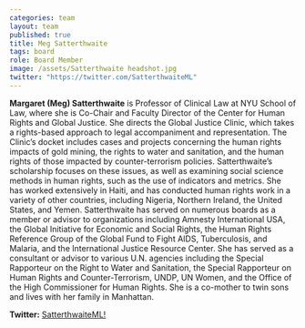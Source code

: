 ```yaml
---
categories: team
layout: team
published: true
title: Meg Satterthwaite
tags: board
role: Board Member
image: /assets/Satterthwaite headshot.jpg
twitter: "https://twitter.com/SatterthwaiteML"
---
```


**Margaret (Meg) Satterthwaite** is Professor of Clinical Law at NYU School of Law, where she is Co-Chair and Faculty Director of the Center for Human Rights and Global Justice. She directs the Global Justice Clinic, which takes a rights-based approach to legal accompaniment and representation. The Clinic’s docket includes cases and projects concerning the human rights impacts of gold mining, the rights to water and sanitation, and the human rights of those impacted by counter-terrorism policies. Satterthwaite’s scholarship focuses on these issues, as well as examining social science methods in human rights, such as the use of indicators and metrics. She has worked extensively in Haiti, and has conducted human rights work in a variety of other countries, including Nigeria, Northern Ireland, the United States, and Yemen. Satterthwaite has served on numerous boards as a member or advisor to organizations including Amnesty International USA, the Global Initiative for Economic and Social Rights, the Human Rights Reference Group of the Global Fund to Fight AIDS, Tuberculosis, and Malaria, and the International Justice Resource Center. She has served as a consultant or advisor to various U.N. agencies including the Special Rapporteur on the Right to Water and Sanitation, the Special Rapporteur on Human Rights and Counter-Terrorism, UNDP, UN Women, and the Office of the High Commissioner for Human Rights. She is a co-mother to twin sons and lives with her family in Manhattan.

**Twitter:** [SatterthwaiteML!](https://twitter.com/SatterthwaiteML)